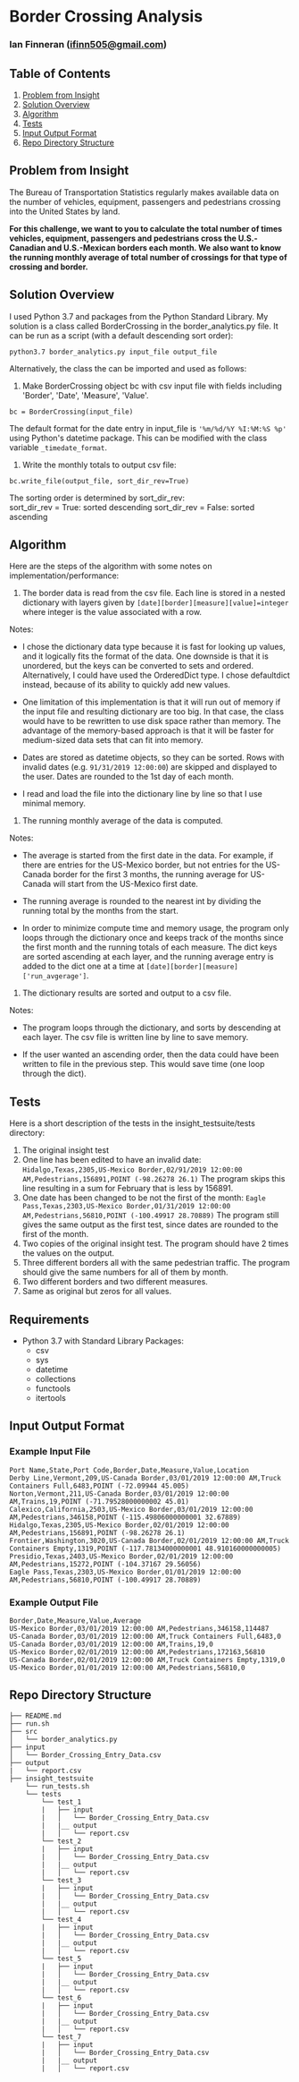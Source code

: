 # Border Crossing Analysis

### Ian Finneran (ifinn505@gmail.com)

## Table of Contents
1. [Problem from Insight](README.md#Problem-from-Insight)
1. [Solution Overview](README.md#Solution-Overview)
1. [Algorithm](README.md#Algorithm)
1. [Tests](README.md#Tests)
1. [Input Output Format](README.md#Input-Output-Format)
1. [Repo Directory Structure](README.md#Repo-Directory-Structure)

## Problem from Insight
The Bureau of Transportation Statistics regularly makes available data on the number of vehicles, equipment, passengers and pedestrians crossing into the United States by land.

**For this challenge, we want to you to calculate the total number of times vehicles, equipment, passengers and pedestrians cross the U.S.-Canadian and U.S.-Mexican borders each month. We also want to know the running monthly average of total number of crossings for that type of crossing and border.**

## Solution Overview

I used Python 3.7 and packages from the Python Standard Library. My solution is a class called BorderCrossing in the border_analytics.py file. It can be run as a script (with a default descending sort order):

```   
python3.7 border_analytics.py input_file output_file
``` 

Alternatively, the class the can be imported and used as follows:

1. Make BorderCrossing object bc with csv input file with fields including 'Border', 'Date', 'Measure', 'Value'. 

```    
bc = BorderCrossing(input_file)
```   
   
The default format for the date entry in input_file is ```'%m/%d/%Y %I:%M:%S %p'``` using Python's datetime package. This can be modified with the class variable ```_timedate_format```.
   
1. Write the monthly totals to output csv file:
   
```   
bc.write_file(output_file, sort_dir_rev=True)
```
The sorting order is determined by sort_dir_rev:     
sort_dir_rev = True: sorted descending
sort_dir_rev = False: sorted ascending
   

## Algorithm

Here are the steps of the algorithm with some notes on implementation/performance:

1. The border data is read from the csv file. Each line is stored in a nested dictionary with layers given by ```[date][border][measure][value]=integer``` where integer is the value associated with a row.

Notes: 

- I chose the dictionary data type because it is fast for looking up values, and it logically fits the format of the data. One downside is that it is unordered, but the keys can be converted to sets and ordered. Alternatively, I could have used the OrderedDict type. I chose defaultdict instead, because of its ability to quickly add new values. 

- One limitation of this implementation is that it will run out of memory if the input file and resulting dictionary are too big. In that case, the class would have to be rewritten to use disk space rather than memory. The advantage of the memory-based approach is that it will be faster for medium-sized data sets that can fit into memory.

- Dates are stored as datetime objects, so they can be sorted. Rows with invalid dates (e.g. ```91/31/2019 12:00:00```) are skipped and displayed to the user. Dates are rounded to the 1st day of each month.

- I read and load the file into the dictionary line by line so that I use minimal memory.

1. The running monthly average of the data is computed. 

Notes:

- The average is started from the first date in the data. For example, if there are entries for the US-Mexico border, but not entries for the US-Canada border for the first 3 months, the running average for US-Canada will start from the US-Mexico first date.

- The running average is rounded to the nearest int by dividing the running total by the months from the start. 
 
- In order to minimize compute time and memory usage, the program only loops through the dictionary once and keeps track of the months since the first month and the running totals of each measure. The dict keys are sorted ascending at each layer, and the running average entry is added to the dict one at a time at ```[date][border][measure]['run_avgerage']```.

1. The dictionary results are sorted and output to a csv file.

Notes:

- The program loops through the dictionary, and sorts by descending at each layer. The csv file is written line by line to save memory.

- If the user wanted an ascending order, then the data could have been written to file in the previous step. This would save time (one loop through the dict).

## Tests

Here is a short description of the tests in the insight_testsuite/tests directory:

1. The original insight test
1. One line has been edited to have an invalid date: 
    ```Hidalgo,Texas,2305,US-Mexico Border,02/91/2019 12:00:00 AM,Pedestrians,156891,POINT (-98.26278 26.1)```
    The program skips this line resulting in a sum for February that is less by 156891.
1. One date has been changed to be not the first of the month:
    ```Eagle Pass,Texas,2303,US-Mexico Border,01/31/2019 12:00:00 AM,Pedestrians,56810,POINT (-100.49917 28.70889)```
    The program still gives the same output as the first test, since dates are rounded to the first of the month.
1. Two copies of the original insight test. The program should have 2 times the values on the output.
1. Three different borders all with the same pedestrian traffic. The program should give the same numbers for all of them by month.
1. Two different borders and two different measures.
1. Same as original but zeros for all values.

## Requirements

- Python 3.7 with Standard Library Packages:
    - csv
    - sys
    - datetime
    - collections
    - functools
    - itertools

## Input Output Format

### Example Input File

```
Port Name,State,Port Code,Border,Date,Measure,Value,Location
Derby Line,Vermont,209,US-Canada Border,03/01/2019 12:00:00 AM,Truck Containers Full,6483,POINT (-72.09944 45.005)
Norton,Vermont,211,US-Canada Border,03/01/2019 12:00:00 AM,Trains,19,POINT (-71.79528000000002 45.01)
Calexico,California,2503,US-Mexico Border,03/01/2019 12:00:00 AM,Pedestrians,346158,POINT (-115.49806000000001 32.67889)
Hidalgo,Texas,2305,US-Mexico Border,02/01/2019 12:00:00 AM,Pedestrians,156891,POINT (-98.26278 26.1)
Frontier,Washington,3020,US-Canada Border,02/01/2019 12:00:00 AM,Truck Containers Empty,1319,POINT (-117.78134000000001 48.910160000000005)
Presidio,Texas,2403,US-Mexico Border,02/01/2019 12:00:00 AM,Pedestrians,15272,POINT (-104.37167 29.56056)
Eagle Pass,Texas,2303,US-Mexico Border,01/01/2019 12:00:00 AM,Pedestrians,56810,POINT (-100.49917 28.70889)
```

### Example Output File

```
Border,Date,Measure,Value,Average
US-Mexico Border,03/01/2019 12:00:00 AM,Pedestrians,346158,114487
US-Canada Border,03/01/2019 12:00:00 AM,Truck Containers Full,6483,0
US-Canada Border,03/01/2019 12:00:00 AM,Trains,19,0
US-Mexico Border,02/01/2019 12:00:00 AM,Pedestrians,172163,56810
US-Canada Border,02/01/2019 12:00:00 AM,Truck Containers Empty,1319,0
US-Mexico Border,01/01/2019 12:00:00 AM,Pedestrians,56810,0

```

## Repo Directory Structure

    ├── README.md
    ├── run.sh
    ├── src
    │   └── border_analytics.py
    ├── input
    │   └── Border_Crossing_Entry_Data.csv
    ├── output
    |   └── report.csv
    ├── insight_testsuite
        └── run_tests.sh
        └── tests
            └── test_1
            |   ├── input
            |   │   └── Border_Crossing_Entry_Data.csv
            |   |__ output
            |   │   └── report.csv
            └── test_2
            |   ├── input
            |   │   └── Border_Crossing_Entry_Data.csv
            |   |__ output
            |   │   └── report.csv
            └── test_3
            |   ├── input
            |   │   └── Border_Crossing_Entry_Data.csv
            |   |__ output
            |   │   └── report.csv
            └── test_4
            |   ├── input
            |   │   └── Border_Crossing_Entry_Data.csv
            |   |__ output
            |   │   └── report.csv
            └── test_5
            |   ├── input
            |   │   └── Border_Crossing_Entry_Data.csv
            |   |__ output
            |   │   └── report.csv
            └── test_6
            |   ├── input
            |   │   └── Border_Crossing_Entry_Data.csv
            |   |__ output
            |   │   └── report.csv
            └── test_7
            |   ├── input
            |   │   └── Border_Crossing_Entry_Data.csv
            |   |__ output
            |   │   └── report.csv
